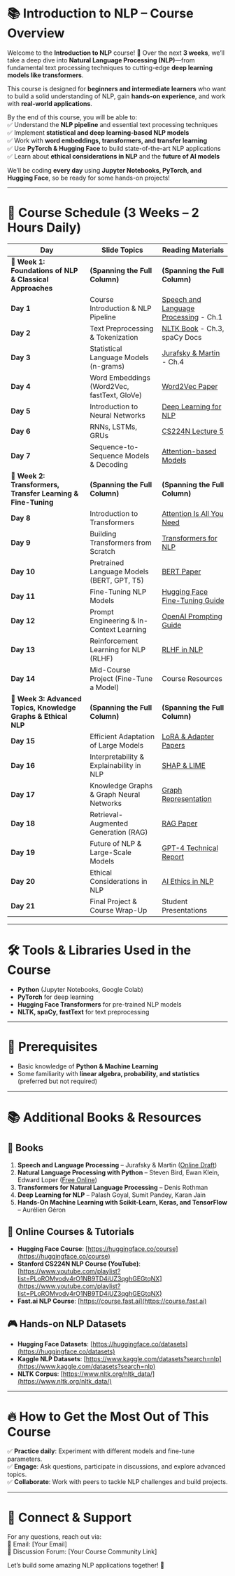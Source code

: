 # 📚 **Introduction to NLP – Course Overview**  

Welcome to the **Introduction to NLP** course! 🚀 Over the next **3 weeks**, we’ll take a deep dive into **Natural Language Processing (NLP)**—from fundamental text processing techniques to cutting-edge **deep learning models like transformers**.  

This course is designed for **beginners and intermediate learners** who want to build a solid understanding of NLP, gain **hands-on experience**, and work with **real-world applications**.  

By the end of this course, you will be able to:  
✅ Understand the **NLP pipeline** and essential text processing techniques  
✅ Implement **statistical and deep learning-based NLP models**  
✅ Work with **word embeddings, transformers, and transfer learning**  
✅ Use **PyTorch & Hugging Face** to build state-of-the-art NLP applications  
✅ Learn about **ethical considerations in NLP** and the **future of AI models**  

We’ll be coding **every day** using **Jupyter Notebooks, PyTorch, and Hugging Face**, so be ready for some hands-on projects!  

---

# 📅 **Course Schedule (3 Weeks – 2 Hours Daily)**  

| **Day**  | **Slide Topics** | **Reading Materials** |
|----------|-----------------|-----------------------|
| **🔹 Week 1: Foundations of NLP & Classical Approaches** | **(Spanning the Full Column)** | **(Spanning the Full Column)** |
| **Day 1** | Course Introduction & NLP Pipeline | [Speech and Language Processing](https://web.stanford.edu/~jurafsky/slp3/) - Ch.1 |
| **Day 2** | Text Preprocessing & Tokenization | [NLTK Book](https://www.nltk.org/book/) - Ch.3, spaCy Docs |
| **Day 3** | Statistical Language Models (n-grams) | [Jurafsky & Martin](https://web.stanford.edu/~jurafsky/slp3/) - Ch.4 |
| **Day 4** | Word Embeddings (Word2Vec, fastText, GloVe) | [Word2Vec Paper](https://arxiv.org/abs/1301.3781) |
| **Day 5** | Introduction to Neural Networks | [Deep Learning for NLP](https://arxiv.org/abs/2003.08271) |
| **Day 6** | RNNs, LSTMs, GRUs | [CS224N Lecture 5](https://www.youtube.com/watch?v=8HyCNIVRbSU) |
| **Day 7** | Sequence-to-Sequence Models & Decoding | [Attention-based Models](https://arxiv.org/abs/1409.0473) |
| **🔹 Week 2: Transformers, Transfer Learning & Fine-Tuning** | **(Spanning the Full Column)** | **(Spanning the Full Column)** |
| **Day 8** | Introduction to Transformers | [Attention Is All You Need](https://arxiv.org/abs/1706.03762) |
| **Day 9** | Building Transformers from Scratch | [Transformers for NLP](https://huggingface.co/course) |
| **Day 10** | Pretrained Language Models (BERT, GPT, T5) | [BERT Paper](https://arxiv.org/abs/1810.04805) |
| **Day 11** | Fine-Tuning NLP Models | [Hugging Face Fine-Tuning Guide](https://huggingface.co/docs/transformers/training) |
| **Day 12** | Prompt Engineering & In-Context Learning | [OpenAI Prompting Guide](https://platform.openai.com/docs/guides/prompt-engineering) |
| **Day 13** | Reinforcement Learning for NLP (RLHF) | [RLHF in NLP](https://arxiv.org/abs/2009.01325) |
| **Day 14** | Mid-Course Project (Fine-Tune a Model) | Course Resources |
| **🔹 Week 3: Advanced Topics, Knowledge Graphs & Ethical NLP** | **(Spanning the Full Column)** | **(Spanning the Full Column)** |
| **Day 15** | Efficient Adaptation of Large Models | [LoRA & Adapter Papers](https://arxiv.org/abs/2106.09685) |
| **Day 16** | Interpretability & Explainability in NLP | [SHAP & LIME](https://christophm.github.io/interpretable-ml-book/) |
| **Day 17** | Knowledge Graphs & Graph Neural Networks | [Graph Representation](https://arxiv.org/abs/1906.05064) |
| **Day 18** | Retrieval-Augmented Generation (RAG) | [RAG Paper](https://arxiv.org/abs/2005.11401) |
| **Day 19** | Future of NLP & Large-Scale Models | [GPT-4 Technical Report](https://openai.com/research/gpt-4) |
| **Day 20** | Ethical Considerations in NLP | [AI Ethics in NLP](https://arxiv.org/abs/1908.10084) |
| **Day 21** | Final Project & Course Wrap-Up | Student Presentations |

---

# 🛠 **Tools & Libraries Used in the Course**  
- **Python** (Jupyter Notebooks, Google Colab)  
- **PyTorch** for deep learning  
- **Hugging Face Transformers** for pre-trained NLP models  
- **NLTK, spaCy, fastText** for text preprocessing  

---

# 📌 **Prerequisites**  
- Basic knowledge of **Python & Machine Learning**  
- Some familiarity with **linear algebra, probability, and statistics** (preferred but not required)  

---

# 📚 **Additional Books & Resources**  

## 📖 **Books**  
1. **Speech and Language Processing** – Jurafsky & Martin ([Online Draft](https://web.stanford.edu/~jurafsky/slp3/))  
2. **Natural Language Processing with Python** – Steven Bird, Ewan Klein, Edward Loper ([Free Online](https://www.nltk.org/book/))  
3. **Transformers for Natural Language Processing** – Denis Rothman  
4. **Deep Learning for NLP** – Palash Goyal, Sumit Pandey, Karan Jain  
5. **Hands-On Machine Learning with Scikit-Learn, Keras, and TensorFlow** – Aurélien Géron  

## 🔗 **Online Courses & Tutorials**  
- **Hugging Face Course**: [https://huggingface.co/course](https://huggingface.co/course)  
- **Stanford CS224N NLP Course (YouTube)**: [https://www.youtube.com/playlist?list=PLoROMvodv4rO1NB9TD4iUZ3qghGEGtqNX](https://www.youtube.com/playlist?list=PLoROMvodv4rO1NB9TD4iUZ3qghGEGtqNX)  
- **Fast.ai NLP Course**: [https://course.fast.ai](https://course.fast.ai)  

## 🎮 **Hands-on NLP Datasets**  
- **Hugging Face Datasets**: [https://huggingface.co/datasets](https://huggingface.co/datasets)  
- **Kaggle NLP Datasets**: [https://www.kaggle.com/datasets?search=nlp](https://www.kaggle.com/datasets?search=nlp)  
- **NLTK Corpus**: [https://www.nltk.org/nltk_data/](https://www.nltk.org/nltk_data/)  

---

# 🔥 **How to Get the Most Out of This Course**  
✅ **Practice daily**: Experiment with different models and fine-tune parameters.  
✅ **Engage**: Ask questions, participate in discussions, and explore advanced topics.  
✅ **Collaborate**: Work with peers to tackle NLP challenges and build projects.  

---

# 🤝 **Connect & Support**  
For any questions, reach out via:  
📧 Email: [Your Email]  
📢 Discussion Forum: [Your Course Community Link]  

Let’s build some amazing NLP applications together! 🚀  
